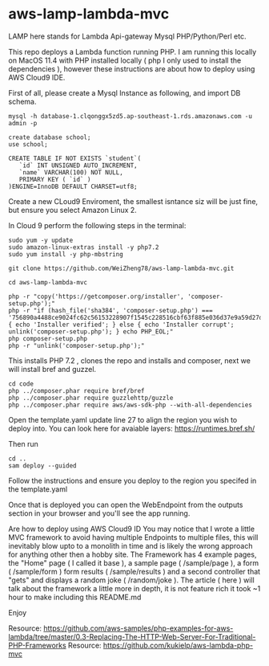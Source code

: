 # aws-lamp-lambda-mvc

LAMP here stands for Lambda Api-gateway Mysql PHP/Python/Perl etc.

This repo deploys a Lambda function running PHP.  I am running this locally on MacOS 11.4 with PHP installed locally ( php I only used to install the dependencies ), however these instructions are about how to deploy using AWS Cloud9 IDE.

First of all, please create a Mysql Instance as following, and import DB schema.

```
mysql -h database-1.clqonggx5zd5.ap-southeast-1.rds.amazonaws.com -u admin -p

create database school;
use school;

CREATE TABLE IF NOT EXISTS `student`(
   `id` INT UNSIGNED AUTO_INCREMENT,
   `name` VARCHAR(100) NOT NULL,
   PRIMARY KEY ( `id` )
)ENGINE=InnoDB DEFAULT CHARSET=utf8;

```

Create a new CLoud9 Enviroment, the smallest isntance siz will be just fine, but ensure you select Amazon Linux 2.

In Cloud 9 perform the following steps in the terminal:

```
sudo yum -y update
sudo amazon-linux-extras install -y php7.2 
sudo yum install -y php-mbstring

git clone https://github.com/WeiZheng78/aws-lamp-lambda-mvc.git

cd aws-lamp-lambda-mvc

php -r "copy('https://getcomposer.org/installer', 'composer-setup.php');"
php -r "if (hash_file('sha384', 'composer-setup.php') === '756890a4488ce9024fc62c56153228907f1545c228516cbf63f885e036d37e9a59d27d63f46af1d4d07ee0f76181c7d3') { echo 'Installer verified'; } else { echo 'Installer corrupt'; unlink('composer-setup.php'); } echo PHP_EOL;"
php composer-setup.php
php -r "unlink('composer-setup.php');"
```

This installs PHP 7.2 , clones the repo and installs and composer, next we will install bref and guzzel.

```
cd code
php ../composer.phar require bref/bref
php ../composer.phar require guzzlehttp/guzzle
php ../composer.phar require aws/aws-sdk-php --with-all-dependencies
```

Open the template.yaml update line 27 to align the region you wish to deploy into. You can look here for avaiable layers: https://runtimes.bref.sh/

Then run

```
cd ..
sam deploy --guided
```

Follow the instructions and ensure you deploy to the region you specifed in the template.yaml

Once that is deployed you can open the WebEndpoint from the outputs section in your browser and you'll see the app running.

Are how to deploy using AWS Cloud9 ID You may notice that I wrote a little MVC framework to avoid having multiple Endpoints to multiple files, this will inevitably blow upto to a monolith in time and is likely the wrong approach for anything other then a hobby site.  The Framework has 4 example pages, the "Home" page ( I called it base ), a sample page ( /sample/page ), a form ( /sample/form ) form results ( /sample/results ) and a second controller that "gets" and displays a random joke ( /random/joke ).  The article ( here ) will talk about the framework a little more in depth, it is not feature rich it took ~1 hour to make including this README.md

Enjoy

Resource:  https://github.com/aws-samples/php-examples-for-aws-lambda/tree/master/0.3-Replacing-The-HTTP-Web-Server-For-Traditional-PHP-Frameworks
Resource:  https://github.com/kukielp/aws-lambda-php-mvc
